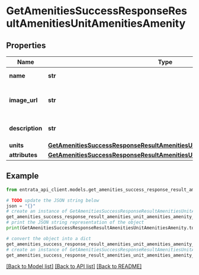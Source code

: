 # GetAmenitiesSuccessResponseResultAmenitiesUnitAmenitiesAmenity


## Properties

Name | Type | Description | Notes
------------ | ------------- | ------------- | -------------
**name** | **str** | Name of the unit amenity | 
**image_url** | **str** | URL to the image representing the amenity | [optional] 
**description** | **str** | Description of the amenity | 
**units** | [**GetAmenitiesSuccessResponseResultAmenitiesUnitAmenitiesAmenityUnits**](GetAmenitiesSuccessResponseResultAmenitiesUnitAmenitiesAmenityUnits.md) |  | 
**attributes** | [**GetAmenitiesSuccessResponseResultAmenitiesUnitAmenitiesAmenityAttributes**](GetAmenitiesSuccessResponseResultAmenitiesUnitAmenitiesAmenityAttributes.md) |  | 

## Example

```python
from entrata_api_client.models.get_amenities_success_response_result_amenities_unit_amenities_amenity import GetAmenitiesSuccessResponseResultAmenitiesUnitAmenitiesAmenity

# TODO update the JSON string below
json = "{}"
# create an instance of GetAmenitiesSuccessResponseResultAmenitiesUnitAmenitiesAmenity from a JSON string
get_amenities_success_response_result_amenities_unit_amenities_amenity_instance = GetAmenitiesSuccessResponseResultAmenitiesUnitAmenitiesAmenity.from_json(json)
# print the JSON string representation of the object
print(GetAmenitiesSuccessResponseResultAmenitiesUnitAmenitiesAmenity.to_json())

# convert the object into a dict
get_amenities_success_response_result_amenities_unit_amenities_amenity_dict = get_amenities_success_response_result_amenities_unit_amenities_amenity_instance.to_dict()
# create an instance of GetAmenitiesSuccessResponseResultAmenitiesUnitAmenitiesAmenity from a dict
get_amenities_success_response_result_amenities_unit_amenities_amenity_from_dict = GetAmenitiesSuccessResponseResultAmenitiesUnitAmenitiesAmenity.from_dict(get_amenities_success_response_result_amenities_unit_amenities_amenity_dict)
```
[[Back to Model list]](../README.md#documentation-for-models) [[Back to API list]](../README.md#documentation-for-api-endpoints) [[Back to README]](../README.md)


